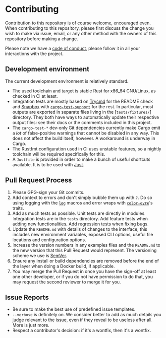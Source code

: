 # Contributing

Contribution to this repository is of course welcome, encouraged even. When
contributing to this repository, please first discuss the change you wish to
make via issue, email, or any other method with the owners of this repository
before making a change.

Please note we have a [code of conduct](./CODE_OF_CONDUCT.md), please follow it
in all your interactions with the project.


## Development environment

The current development environment is relatively standard.

* The used toolchain and target is stable Rust for x86_64 GNU/Linux, as checked
  in CI at least.
* Integration tests are mostly based on [Trycmd] for the README check and
  [Snapbox] with [`cargo-test-support`] for the rest. In particular, most
  outputs are exported in separate files living in the [`tests/fixtures/`]
  directory. They both have ways to automatically update their respective
  output files: see their docs or the comments included in this project.
* The `cargo-test-*` dev-only Git dependencies currently make Cargo emit a
  *lot* of false-positive warnings that cannot be disabled in any way. This
  does not affect the build itself, however. A workaround is underway in Cargo.
* The Rustfmt configuration used in CI uses unstable features, so a nightly
  toolchain will be required specifically for this.
* A `Justfile` is provided in order to make a bunch of useful shortcuts
  available. It is to be used with [Just].

[Trycmd]: https://crates.io/crates/trycmd
[Snapbox]: https://crates.io/crates/snapbox
[`cargo-test-support`]: https://github.com/rust-lang/cargo/tree/master/crates/cargo-test-support
[Just]: https://github.com/casey/just


## Pull Request Process

1. Please GPG-sign your Git commits.
2. Add context to errors and don't simply bubble them up with `?`. Do so using
   logging with the [`log`] macros and error wraps with [`color-eyre`]'s traits.
3. Add as much tests as possible. Unit tests are directly in modules.
   Integration tests are in the `tests` directory. Add feature tests when
   adding new functionalities. Add regression tests when fixing bugs.
4. Update the `README.md` with details of changes to the interface, this
   includes new environment variables, exposed CLI options, useful file
   locations and configuration options.
5. Increase the version numbers in any examples files and the `README.md` to
   the new version that this Pull Request would represent. The versioning
   scheme we use is [SemVer](http://semver.org/).
6. Ensure any install or build dependencies are removed before the end of the
   layer when doing a Docker build, if applicable.
7. You may merge the Pull Request in once you have the sign-off at least one
   other developer, or if you do not have permission to do that, you may
   request the second reviewer to merge it for you.

[`log`]: https://docs.rs/log/latest/log/
[`color-eyre`]: https://docs.rs/color-eyre/latest/color_eyre/


## Issue Reports

* Be sure to make the best use of predefined issue templates.
* `--verbose` is definitely on. We consider better to add as much details you
  judge relevant to the issue, even if they reveal to be useless after all.
  More is just more.
* Respect a contributor's decision: if it's a wontfix, then it's a wontfix.
